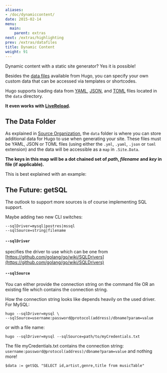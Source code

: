 ```yaml
---
aliases:
- /doc/dynamiccontent/
date: 2015-02-14
menu:
  main:
    parent: extras
next: /extras/highlighting
prev: /extras/datafiles
title: Dynamic Content
weight: 91
---
```


Dynamic content with a static site generator? Yes it is possible!

Besides the [data files](/extras/datafiles/) available from Hugo, you can specify your own custom data that can be accessed via templates or shortcodes.

Hugo supports loading data from [YAML](http://yaml.org/), [JSON](http://www.json.org/), and [TOML](https://github.com/toml-lang/toml) files located in the `data` directory.

**It even works with [LiveReload](/extras/livereload/).**

## The Data Folder

As explained in [Source Organization](/overview/source-directory/), the `data` folder is where you can store additional data for Hugo to use when generating your site. These files must be YAML, JSON or TOML files (using either the `.yml`, `.yaml`, `.json` or `toml` extension) and the data will be accessible as a `map` in `.Site.Data`.

**The keys in this map will be a dot chained set of _path_, _filename_ and _key_ in file (if applicable).**

This is best explained with an example:

## The Future: getSQL

The outlook to support more sources is of course implementing SQL support.

Maybe adding two new CLI switches:

	--sqlDriver=mysql|postres|mssql
	--sqlSource=string|filename

#### `--sqlDriver`

specifies the driver to use which can be one from [https://github.com/golang/go/wiki/SQLDrivers](https://github.com/golang/go/wiki/SQLDrivers)

#### `--sqlSource`

You can either provide the connection string on the command file OR an existing file which contains the connection string.

How the connection string looks like depends heavily on the used driver. For MySQL:

	hugo --sqlDriver=mysql \
	--sqlSource=username:password@protocol(address)/dbname?param=value

or with a file name:

	hugo --sqlDriver=mysql --sqlSource=path/to/myCredentials.txt

The file myCredentials.txt contains the connection string: `username:password@protocol(address)/dbname?param=value` and nothing more!



```
$data := getSQL "SELECT id,artist,genre,title from musicTable"
```
